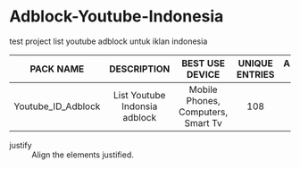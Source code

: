 # Adblock-Youtube-Indonesia

test project list youtube adblock untuk iklan indonesia  

PACK NAME | DESCRIPTION | BEST USE DEVICE | UNIQUE ENTRIES | ADBLOCK FILTER |
|:---------:|:-------:|:---------:|:--------------:|:--------------:|
Youtube_ID_Adblock | List Youtube Indonsia adblock | Mobile Phones, Computers, Smart Tv | 108 | [FILTER](https://github.com/hafidh7/Adblock-Youtube-Indonesia/blob/main/Youtube_ID_Adblock.txt) |

<dt>justify</dt>
        <dd>Align the elements justified.</dd>
